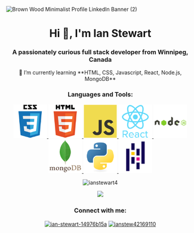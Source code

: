 ![Brown Wood Minimalist Profile LinkedIn Banner (2)](https://user-images.githubusercontent.com/44770822/220473159-ab045480-3a12-49a8-972f-013721d73c70.png)


<h1 align="center">Hi 👋, I'm Ian Stewart</h1>
<h3 align="center">A passionately curious full stack developer from Winnipeg, Canada</h3>
<p align="center"> 🌱 I’m currently learning **HTML, CSS, Javascript, React, Node.js, MongoDB**</p>


<h3 align="center">Languages and Tools:</h3>
<p align="center"> <a href="https://www.w3schools.com/css/" target="_blank" rel="noreferrer"> <img src="https://raw.githubusercontent.com/devicons/devicon/master/icons/css3/css3-original-wordmark.svg" alt="css3" width="90" height="90"/> </a> <a href="https://www.w3.org/html/" target="_blank" rel="noreferrer"> <img src="https://raw.githubusercontent.com/devicons/devicon/master/icons/html5/html5-original-wordmark.svg" alt="html5" width="90" height="90"/> </a> <a href="https://developer.mozilla.org/en-US/docs/Web/JavaScript" target="_blank" rel="noreferrer"> <img src="https://raw.githubusercontent.com/devicons/devicon/master/icons/javascript/javascript-original.svg" alt="javascript" width="90" height="90"/> </a> <a href="https://reactjs.org/" target="_blank" rel="noreferrer"> <img src="https://raw.githubusercontent.com/devicons/devicon/master/icons/react/react-original-wordmark.svg" alt="react" width="90" height="90"/> </a> <a href="https://nodejs.org" target="_blank" rel="noreferrer"> <img src="https://raw.githubusercontent.com/devicons/devicon/master/icons/nodejs/nodejs-original-wordmark.svg" alt="nodejs" width="90" height="90"/> </a><a href="https://www.mongodb.com/" target="_blank" rel="noreferrer"> <img src="https://raw.githubusercontent.com/devicons/devicon/master/icons/mongodb/mongodb-original-wordmark.svg" alt="mongodb" width="90" height="90"/> </a> <a href="https://www.python.org" target="_blank" rel="noreferrer"> <img src="https://raw.githubusercontent.com/devicons/devicon/master/icons/python/python-original.svg" alt="python" width="90" height="90"/> </a> <a href="https://pandas.pydata.org/" target="_blank" rel="noreferrer"> <img src="https://raw.githubusercontent.com/devicons/devicon/2ae2a900d2f041da66e950e4d48052658d850630/icons/pandas/pandas-original.svg" alt="pandas" width="90" height="90"/> </a>  </p>

<!-- <p align="center">&nbsp;<img src="https://github-readme-stats.vercel.app/api?username=ianstewart4&show_icons=true&locale=en" alt="ianstewart4" /></p> -->

<p align="center"><img src="https://github-readme-streak-stats.herokuapp.com/?user=ianstewart4&" alt="ianstewart4" /></p>
<p align="center"><img src="https://www.codewars.com/users/denim___chicken/badges/large" /></p>



<h3 align="center">Connect with me:</h3>
<p align="center">
<a href="https://linkedin.com/in/ian-stewart-14976b15a" target="blank"><img align="center" src="https://raw.githubusercontent.com/rahuldkjain/github-profile-readme-generator/master/src/images/icons/Social/linked-in-alt.svg" alt="ian-stewart-14976b15a" height="30" width="40" /></a>
  <a href="https://twitter.com/ianstew42169110" target="blank"><img align="center" src="https://raw.githubusercontent.com/rahuldkjain/github-profile-readme-generator/master/src/images/icons/Social/twitter.svg" alt="ianstew42169110" height="30" width="40" /></a>
</p>
